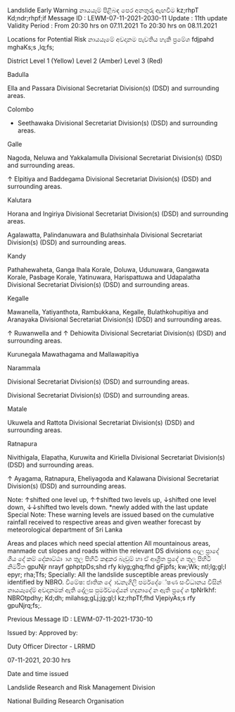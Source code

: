 Landslide Early Warning නායයෑම් පිළිබඳ පෙර අනතුරු ඇඟවීම kz;rhpT Kd;ndr;rhpf;if Message ID : LEWM-07-11-2021-2030-11 Update : 11th update Validity Period : From 20:30 hrs on 07.11.2021 To 20:30 hrs on 08.11.2021

Locations for Potential Risk නායයෑමේ අවදානම පැවතිය හැකි ප්‍රමේශ fdjpahd mghaKs;s ,lq;fs;

District Level 1 (Yellow) Level 2 (Amber) Level 3 (Red)

Badulla

Ella and Passara Divisional Secretariat Division(s) (DSD) and surrounding areas.

Colombo

* Seethawaka Divisional Secretariat Division(s) (DSD) and surrounding areas.

Galle

Nagoda, Neluwa and Yakkalamulla Divisional Secretariat Division(s) (DSD) and surrounding areas.

↑ Elpitiya and Baddegama Divisional Secretariat Division(s) (DSD) and surrounding areas.

Kalutara

Horana and Ingiriya Divisional Secretariat Division(s) (DSD) and surrounding areas.

Agalawatta, Palindanuwara and Bulathsinhala Divisional Secretariat Division(s) (DSD) and surrounding areas.

Kandy

Pathahewaheta, Ganga Ihala Korale, Doluwa, Udunuwara, Gangawata Korale, Pasbage Korale, Yatinuwara, Harispattuwa and Udapalatha Divisional Secretariat Division(s) (DSD) and surrounding areas.

Kegalle

Mawanella, Yatiyanthota, Rambukkana, Kegalle, Bulathkohupitiya and Aranayaka Divisional Secretariat Division(s) (DSD) and surrounding areas.

↑ Ruwanwella and ↑ Dehiowita Divisional Secretariat Division(s) (DSD) and surrounding areas.

Kurunegala Mawathagama and Mallawapitiya

Narammala

Divisional Secretariat Division(s) (DSD) and surrounding areas.

Divisional Secretariat Division(s) (DSD) and surrounding areas.

Matale

Ukuwela and Rattota Divisional Secretariat Division(s) (DSD) and surrounding areas.

Ratnapura

Nivithigala, Elapatha, Kuruwita and Kiriella Divisional Secretariat Division(s) (DSD) and surrounding areas.

↑ Ayagama, Ratnapura, Eheliyagoda and Kalawana Divisional Secretariat Division(s) (DSD) and surrounding areas.

Note: ↑shifted one level up, ↑↑shifted two levels up, ↓shifted one level down, ↓↓shifted two levels down. *newly added with the last update Special Note: These warning levels are issued based on the cumulative rainfall received to respective areas and given weather forecast by meteorological department of Sri Lanka

Areas and places which need special attention All mountainous areas, manmade cut slopes and roads within the relevant DS divisions අදාල ප්‍රාදේ ශීය දේ කම් දේකාට්ඨා ාශ තුල පිහිටි කඳුකර බෑවුම් හා ඒ ආශ්‍රිත ප්‍රදේ ශ තුල පිහිටි නිර්මිත gpuNjr nrayf gphptpDs;shd rfy kiyg;ghq;fhd gFjpfs; kw;Wk; ntl;lg;gl;l epyr; rha;Tfs; Specially: All the landslide susceptible areas previously identified by NBRO. විමේෂ: ජාතික දේ ාඩනැගිලි පර්මදේේෂණ සංවිධානය විසින් නායයෑදේම් අවදානමක් ඇති දේලස පුර්මවදේයන් හදුනාදේ න ඇති ප්‍රදේ ශ tpNrlkhf: NBROtpdhy; Kd;dh; milahsg;gLj;jg;gl;l kz;rhpTf;fhd VjepiyAs;s rfy gpuNjrq;fs;.

Previous Message ID : LEWM-07-11-2021-1730-10

Issued by: Approved by:

Duty Officer Director - LRRMD

07-11-2021, 20:30 hrs

Date and time issued

Landslide Research and Risk Management Division

National Building Research Organisation